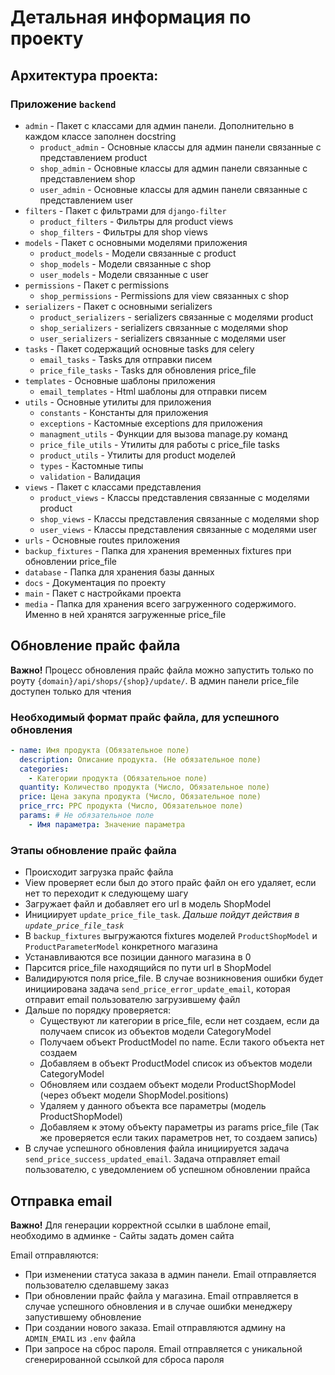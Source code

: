 # Детальная информация по проекту

## Архитектура проекта:

### Приложение `backend`

- `admin` - Пакет с классами для админ панели. Дополнительно в каждом классе заполнен docstring
    - `product_admin` - Основные классы для админ панели связанные с представлением product
    - `shop_admin` - Основные классы для админ панели связанные с представлением shop
    - `user_admin` - Основные классы для админ панели связанные с представлением user
- `filters` - Пакет с фильтрами для `django-filter`
    - `product_filters` - Фильтры для product views
    - `shop_filters` - Фильтры для shop views
- `models` - Пакет с основными моделями приложения
    - `product_models` - Модели связанные с product
    - `shop_models` - Модели связанные с shop
    - `user_models` - Модели связанные с user
- `permissions` - Пакет с permissions
    - `shop_permissions` - Permissions для view связанных с shop
- `serializers` - Пакет с основными serializers
    - `product_serializers` - serializers связанные с моделями product
    - `shop_serializers` - serializers связанные с моделями shop
    - `user_serializers`  - serializers связанные с моделями user
- `tasks` - Пакет содержащий основные tasks для celery
    - `email_tasks` - Tasks для отправки писем
    - `price_file_tasks` - Tasks для обновления price_file
- `templates` - Основные шаблоны приложения
    - `email_templates` - Html шаблоны для отправки писем
- `utils` - Основные утилиты для приложения
    - `constants` - Константы для приложения
    - `exceptions` - Кастомные exceptions для приложения
    - `managment_utils` - Функции для вызова manage.py команд
    - `price_file_utils` - Утилиты для работы с price_file tasks
    - `product_utils` - Утилиты для product моделей
    - `types` - Кастомные типы
    - `validation` - Валидация
- `views` - Пакет с классами представления
    - `product_views` - Классы представления связанные с моделями product
    - `shop_views` - Классы представления связанные с моделями shop
    - `user_views` - Классы представления связанные с моделями user
- `urls` - Основные routes приложения
- `backup_fixtures` - Папка для хранения временных fixtures при обновлении price_file
- `database` - Папка для хранения базы данных
- `docs` - Документация по проекту
- `main` - Пакет с настройками проекта
- `media` - Папка для хранения всего загруженного содержимого. Именно в ней хранятся загруженные price_file

## Обновление прайс файла

**Важно!** Процесс обновления прайс файла можно запустить только по роуту `{domain}/api/shops/{shop}/update/`. В админ
панели price_file доступен только для чтения

### Необходимый формат прайс файла, для успешного обновления

```yaml
- name: Имя продукта (Обязательное поле)
  description: Описание продукта. (Не обязательное поле)
  categories:
    - Категории продукта (Обязательное поле)
  quantity: Количество продукта (Число, Обязательное поле)
  price: Цена закупа продукта (Число, Обязательное поле)
  price_rrc: РРС продукта (Число, Обязательное поле)
  params: # Не обязательное поле
    - Имя параметра: Значение параметра
```

### Этапы обновление прайс файла

- Происходит загрузка прайс файла
- View проверяет если был до этого прайс файл он его удаляет, если нет то переходит к следующему шагу
- Загружает файл и добавляет его url в модель ShopModel
- Инициирует `update_price_file_task`. *Дальше пойдут действия в `update_price_file_task`*
- В `backup_fixtures` выгружаются fixtures моделей `ProductShopModel` и `ProductParameterModel` конкретного магазина
- Устанавливаются все позиции данного магазина в 0
- Парсится price_file находящийся по пути url в ShopModel
- Валидируются поля price_file. В случае возникновения ошибки будет инициирована задача `send_price_error_update_email`,
  которая отправит email пользователю загрузившему файл
- Дальше по порядку проверяется:
  - Существуют ли категории в price_file, если нет создаем, если да получаем список из объектов модели CategoryModel
  - Получаем объект ProductModel по name. Если такого объекта нет создаем
  - Добавляем в объект ProductModel список из объектов модели CategoryModel
  - Обновляем или создаем объект модели ProductShopModel (через объект модели ShopModel.positions)
  - Удаляем у данного объекта все параметры (модель ProductShopModel)
  - Добавляем к этому объекту параметры из params price_file (Так же проверяется если таких параметров нет, то создаем
    запись)
- В случае успешного обновления файла инициируется задача `send_price_success_updated_email`. Задача отправляет email
  пользователю, с уведомлением об успешном обновлении прайса

## Отправка email
**Важно!** Для генерации корректной ссылки в шаблоне email, необходимо в админке - Сайты задать домен сайта

Email отправляются:

- При изменении статуса заказа в админ панели. Email отправляется пользователю сделавшему заказ
- При обновлении прайс файла у магазина. Email отправляется в случае успешного обновления и в случае ошибки менеджеру
  запустившему обновление
- При создании нового заказа. Email отправляются админу на `ADMIN_EMAIL` из `.env` файла
- При запросе на сброс пароля. Email отправляется с уникальной сгенерированной ссылкой для сброса пароля